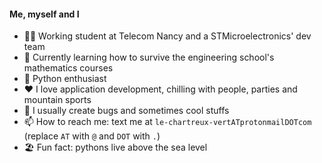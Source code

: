 #### Me, myself and I

- 🧑‍🎓 Working student at Telecom Nancy and a STMicroelectronics' dev team
- 🌱 Currently learning how to survive the engineering school's mathematics courses
- 🐍 Python enthusiast
- ❤️ I love application development, chilling with people, parties and mountain sports
- 🥸 I usually create bugs and sometimes cool stuffs 
- 📫 How to reach me: text me at `le-chartreux-vertATprotonmailDOTcom` (replace `AT` with `@` and `DOT` with `.`)
- 🏖 Fun fact: pythons live above the sea level

